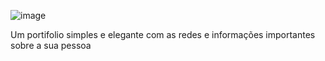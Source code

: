 ![image](https://github.com/user-attachments/assets/39f1158c-3741-4449-8378-34e76e1f734c)

Um portifolio simples e elegante com as redes e informações importantes sobre a sua pessoa


